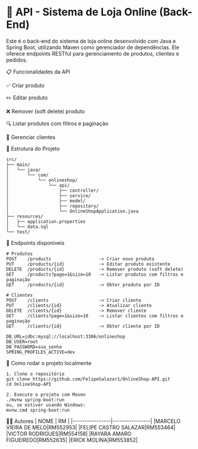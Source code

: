 # 🧠 API - Sistema de Loja Online (Back-End)

Este é o back-end do sistema de loja online desenvolvido com Java e Spring Boot, utilizando Maven como gerenciador de dependências. Ele oferece endpoints RESTful para gerenciamento de produtos, clientes e pedidos.

📋 Funcionalidades da API

✅ Criar produto

✏️ Editar produto

❌ Remover (soft delete) produto

🔍 Listar produtos com filtros e paginação

📌 Gerenciar clientes

📁 Estrutura do Projeto
```
src/
├── main/
│   └── java/
│       └── com/
│           └── onlineshop/
│               └── api/
│                   ├── controller/
│                   ├── service/
│                   ├── model/
│                   ├── repository/
│                   └── OnlineShopApplication.java
├── resources/
│   ├── application.properties
│   └── data.sql
└── test/
```
🧪 Endpoints disponíveis
```
# Produtos
POST    /products                  -> Criar novo produto
PUT     /products/{id}             -> Editar produto existente
DELETE  /products/{id}             -> Remover produto (soft delete)
GET     /products?page=1&size=10   -> Listar produtos com filtros e paginação
GET     /products/{id}             -> Obter produto por ID

# Clientes
POST    /clients                   -> Criar cliente
PUT     /clients/{id}              -> Atualizar cliente
DELETE  /clients/{id}              -> Remover cliente
GET     /clients?page=1&size=10    -> Listar clientes com filtros e paginação
GET     /clients/{id}              -> Obter cliente por ID
```
```
DB_URL=jdbc:mysql://localhost:3306/onlineshop
DB_USER=root
DB_PASSWORD=sua_senha
SPRING_PROFILES_ACTIVE=dev
```
🚀 Como rodar o projeto localmente
```
1. Clone o repositório
git clone https://github.com/FelipeSalazar1/OnlineShop-API.git
cd OnlineShop-API

2. Execute o projeto com Maven
./mvnw spring-boot:run
ou, se estiver usando Windows:
mvnw.cmd spring-boot:run
```
🙋‍♂️ Autores
| NOME              | RM |
|----------------|----------------|
|MARCELO VIEIRA DE MELO|RM552953|
|FELIPE CASTRO SALAZAR|RM553464|
|VICTOR RODRIGUES|RM554158|
|RAYARA AMARO FIGUEIREDO|RM552635|
|ERICK MOLINA|RM553852|
